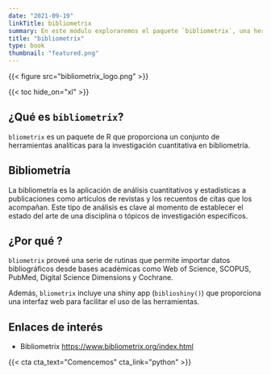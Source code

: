 ```yaml
---
date: "2021-09-19"
linkTitle: bibliometrix
summary: En este módulo exploraremos el paquete `bibliometrix`, una herramienta de R para realizar análisis bibliométricos.
title: "bibliometrix"
type: book
thumbnail: "featured.png"
---
```


{{< figure src="bibliometrix_logo.png" >}}

{{< toc hide_on="xl" >}}

## ¿Qué es `bibliometrix`?

`bliometrix` es un paquete de R que proporciona un conjunto de herramientas analíticas para la investigación cuantitativa en bibliometría.


## Bibliometría
La bibliometría es la aplicación de análisis cuantitativos y estadísticas a publicaciones como artículos de revistas y los recuentos de citas que los acompañan. Este tipo de análisis es clave al momento de establecer el estado del arte de una disciplina o tópicos de investigación específicos.


## ¿Por qué ?

`bliometrix` proveé una serie de rutinas que permite importar datos bibliográficos desde bases académicas como Web of Science, SCOPUS, PubMed, Digital Science Dimensions y Cochrane.

Además, `bliometrix` incluye una shiny app (`biblioshiny()`) que proporciona una interfaz web para facilitar el uso de las herramientas. 


## Enlaces de interés

* Bibliometrix https://www.bibliometrix.org/index.html


{{< cta cta_text="Comencemos" cta_link="python" >}}
